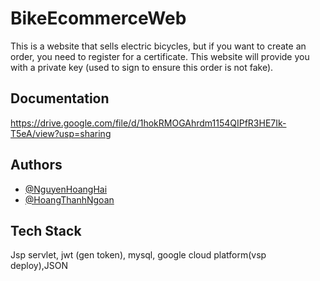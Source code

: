 
# BikeEcommerceWeb

This is a website that sells electric bicycles, but if you want to create an order, you need to register for a certificate. This website will provide you with a private key (used to sign to ensure this order is not fake).

## Documentation

https://drive.google.com/file/d/1hokRMOGAhrdm1154QIPfR3HE7Ik-T5eA/view?usp=sharing

## Authors

- [@NguyenHoangHai](https://github.com/NgHgHai)
- [@HoangThanhNgoan](https://github.com/ThanhNgoan2705)


## Tech Stack

Jsp servlet, jwt (gen token), mysql, google cloud platform(vsp deploy),JSON

